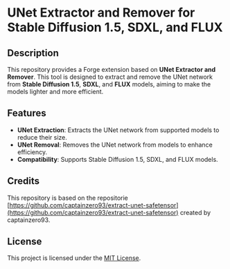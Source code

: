 # UNet Extractor and Remover for Stable Diffusion 1.5, SDXL, and FLUX

## Description

This repository provides a Forge extension based on **UNet Extractor and Remover**. This tool is designed to extract and remove the UNet network from **Stable Diffusion 1.5**, **SDXL**, and **FLUX** models, aiming to make the models lighter and more efficient.

## Features

- **UNet Extraction**: Extracts the UNet network from supported models to reduce their size.
- **UNet Removal**: Removes the UNet network from models to enhance efficiency.
- **Compatibility**: Supports Stable Diffusion 1.5, SDXL, and FLUX models.

## Credits

This repository is based on the repositorie [https://github.com/captainzero93/extract-unet-safetensor](https://github.com/captainzero93/extract-unet-safetensor) created by captainzero93.

## License

This project is licensed under the [MIT License](LICENSE).
